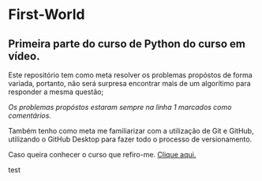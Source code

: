 # First-World

## Primeira parte do curso de Python do curso em vídeo.

Este repositório tem como meta resolver os problemas propóstos de forma variada, portanto, não será surpresa encontrar mais de um algorítimo para responder a mesma questão;

*Os problemas propóstos estaram sempre na linha 1 marcados como comentários.*

Também tenho como meta me familiarizar com a utilização de Git e GitHub, utilizando o GitHub Desktop para fazer todo o processo de versionamento.

Caso queira conhecer o curso que refiro-me.
[Clique aqui.](https://www.cursoemvideo.com/curso/python-3-mundo-1/)

test